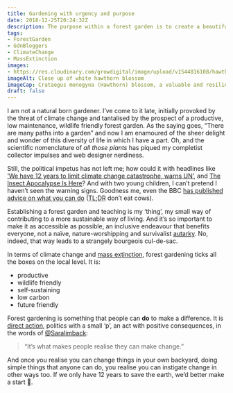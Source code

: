 ```yaml
---
title: Gardening with urgency and purpose
date: 2018-12-25T20:24:32Z
description: The purpose within a forest garden is to create a beautiful and productive space which meets the myriad challenges of climate change.
tags: 
- ForestGarden
- GdnBloggers
- ClimateChange
- MassExtinction
images: 
- https://res.cloudinary.com/growdigital/image/upload/v1544816108/hawthorn-IMAG1960.jpg
imageAlt: Close up of white hawthorn blossom
imageCap: Crataegus monogyna (Hawthorn) blossom, a valuable and resilient forest garden crop.
draft: false
---
```


I am not a natural born gardener. I’ve come to it late, initially provoked by the threat of climate change and tantalised by the prospect of a productive, low maintenance, wildlife friendly forest garden. As the saying goes, “There are many paths into a garden” and now I am enamoured of the sheer delight and wonder of this diversity of life in which I have a part. Oh, and the scientific nomenclature of _all those plants_ has piqued my completist collector impulses and web designer nerdiness.

Still, the political impetus has not left me; how could it with headlines like [‘We have 12 years to limit climate change catastrophe, warns UN’](https://www.theguardian.com/environment/2018/oct/08/global-warming-must-not-exceed-15c-warns-landmark-un-report), and [The Insect Apocalypse Is Here](https://www.nytimes.com/2018/11/27/magazine/insect-apocalypse.html)? And with two young children, I can’t pretend I haven’t seen the warning signs. Goodness me, even the BBC [has published advice on what you can do](https://www.bbc.co.uk/news/science-environment-46384067) (<abbr title="Too Long; Didn’t Read">TL;DR</abbr> don’t eat cows).

Establishing a forest garden and teaching is my ‘thing’, my small way of contributing to a more sustainable way of living. And it’s so important to make it as accessible as possible, an inclusive endeavour that benefits everyone, not a naïve, nature-worshipping and survivalist [autarky](https://en.wikipedia.org/wiki/Autarky). No, indeed, that way leads to a strangely bourgeois cul-de-sac.

In terms of climate change and [mass extinction](https://en.wikipedia.org/wiki/Holocene_extinction), forest gardening ticks all the boxes on the local level. It is:

* productive
* wildlife friendly
* self-sustaining
* low carbon
* future friendly

Forest gardening is something that people can **do** to make a difference. It is [direct action](https://en.wikipedia.org/wiki/Direct_action), politics with a small ‘p’, an act with positive consequences, in the words of [@Saralimback](https://mobile.twitter.com/Saralimback/status/1075847470549254144):

> “It’s what makes people realise they can make change.”

And once you realise you can change things in your own backyard, doing simple things that anyone can do, you realise you can instigate change in other ways too. If we only have 12 years to save the earth, we’d better make a start 🙂.
